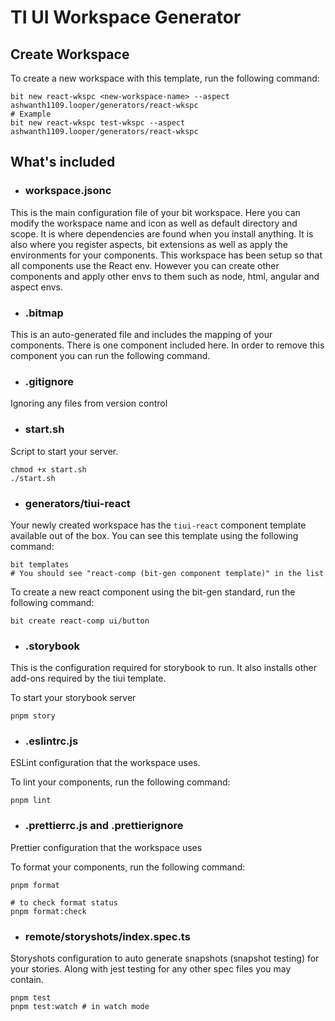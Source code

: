 # TI UI Workspace Generator

## Create Workspace

To create a new workspace with this template, run the following command:

```shell
bit new react-wkspc <new-workspace-name> --aspect ashwanth1109.looper/generators/react-wkspc
# Example
bit new react-wkspc test-wkspc --aspect ashwanth1109.looper/generators/react-wkspc
```

## What's included

- ### **workspace.jsonc**

This is the main configuration file of your bit workspace. Here you can modify the workspace name and icon as well as default directory and scope. It is where dependencies are found when you install anything. It is also where you register aspects, bit extensions as well as apply the environments for your components. This workspace has been setup so that all components use the React env. However you can create other components and apply other envs to them such as node, html, angular and aspect envs.

- ### **.bitmap**

This is an auto-generated file and includes the mapping of your components. There is one component included here. In order to remove this component you can run the following command.

- ### **.gitignore**

Ignoring any files from version control

- ### **start.sh**

Script to start your server.

```shell
chmod +x start.sh
./start.sh
```

- ### **generators/tiui-react**

Your newly created workspace has the `tiui-react` component template available out of the box.
You can see this template using the following command:

```shell
bit templates
# You should see "react-comp (bit-gen component template)" in the list
```

To create a new react component using the bit-gen standard, run the following command:

```shell
bit create react-comp ui/button
```

- ### **.storybook**

This is the configuration required for storybook to run.
It also installs other add-ons required by the tiui template.

To start your storybook server

```shell
pnpm story
```

- ### **.eslintrc.js**

ESLint configuration that the workspace uses.

To lint your components, run the following command:

```shell
pnpm lint
```

- ### **.prettierrc.js** and **.prettierignore**

Prettier configuration that the workspace uses

To format your components, run the following command:

```shell
pnpm format

# to check format status
pnpm format:check
```

- ### **remote/storyshots/index.spec.ts**

Storyshots configuration to auto generate snapshots (snapshot testing) for your stories.
Along with jest testing for any other spec files you may contain.

```shell
pnpm test
pnpm test:watch # in watch mode
```
